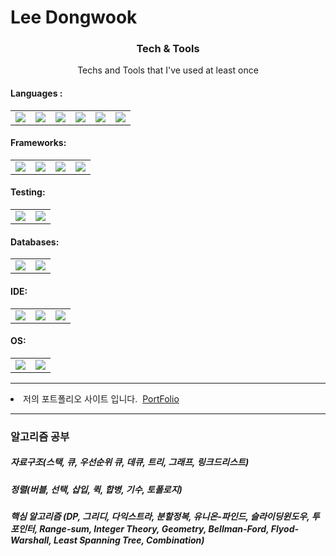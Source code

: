 
<h1>Lee Dongwook</h1>

<h3 align="center">Tech & Tools</h3> 
<p align="center"> Techs and Tools that I've used at least once </p>
<p align="center">
<h4>Languages : </h4>
<table>
<td><img src = "https://img.shields.io/badge/Python-3766AB?style=flat-square&logo=Python&logoColor=white"/></td>
<td><img src = "https://img.shields.io/badge/C++-00FF00?style=flat-square&logo=C%2B%2B&logoColor=black"/></td>
<td><img src = "https://img.shields.io/badge/Java-FF0000?style=flat-square&logo=Java&logoColor=white"/></td>
<td><img src = "https://img.shields.io/badge/C-FFFF00?style=flat-square&logo=C&logoColor=black"/></td>
<td><img src = "https://img.shields.io/badge/Javascript-00FFFF?style=flat-square&logo=Javascript&logoColor=black"/></td>
<td><img src = "https://img.shields.io/badge/Typescript-0066CC?style=flat-square&logo=Typescript&logoColor=white"/></td>
</table>
</p>
<p align="center">
<h4>Frameworks: </h4>
<table>
<td><img src = "https://img.shields.io/badge/ReactJS-0066CC?style=flat-square&logo=React&logoColor=white"/></td>
<td><img src = "https://img.shields.io/badge/NodeJS-008800?style=flat-square&logo=Node.JS&logoColor=white"/></td>
<td><img src = "https://img.shields.io/badge/VueJS-00BB00?style=flat-square&logo=Vue.JS&logoColor=white"/></td>
<td><img src = "https://img.shields.io/badge/Spring-66FF66?style=flat-square&logo=SpringBoot&logoColor=white"/></td>
</table>
<h4>Testing: </h4>
<table>
<td><img src = "https://img.shields.io/badge/Jest-FF9999?style=flat-square&logo=Jest&logoColor=black"/></td>
<td><img src = "https://img.shields.io/badge/Playwright-00FF00?style=flat-square&logo=Playwright&logoColor=black"/></td>
</table>
<h4>Databases: </h4>
<table>
<td><img src = "https://img.shields.io/badge/Postgresql-FF9999?style=flat-square&logo=Postgresql&logoColor=black"/></td>
<td><img src = "https://img.shields.io/badge/Mysql-FFCC99?style=flat-square&logo=Mysql&logoColor=black"/></td>
</table>
<h4>IDE: </h4>
<table>
<td><img src = "https://img.shields.io/badge/AndroidStudio-66FF66?style=flat-square&logo=AndroidStudio&logoColor=white"/></td>
<td><img src = "https://img.shields.io/badge/VSCode-67C8FF?style=flat-square&logo=VisualStudioCode&logoColor=white"/></td>
<td><img src = "https://img.shields.io/badge/IntelliJ-000000?style=flat-square&logo=jetbrains&logoColor=white"/></td>
</table>
<h4>OS: </h4>
<table>
<td><img src = "https://img.shields.io/badge/Linux-000000?style=flat-square&logo=Linux&logoColor=white"/></td>
<td><img src = "https://img.shields.io/badge/Windows-76C8FF?style=flat-square&logo=Windows&logoColor=white"/></td>
</table>
</p>
<hr />
<li>저의 포트폴리오 사이트 입니다. &nbsp;<a href="https://lee-dongwook.github.io/">PortFolio<a/></li>
<hr />
 <h3>알고리즘 공부</h3>
 <p>
 <h5> 자료구조(스택, 큐, 우선순위 큐, 데큐, 트리, 그래프, 링크드리스트) </h5>
 <h5> 정렬(버블, 선택, 삽입, 퀵, 합병, 기수, 토폴로지)</h5>
 <h5> 핵심 알고리즘 (DP, 그리디, 다익스트라, 분할정복, 유니온-파인드, 슬라이딩윈도우, 투포인터, Range-sum, Integer Theory, Geometry, Bellman-Ford, Flyod-Warshall, Least Spanning Tree, Combination) </h5>

